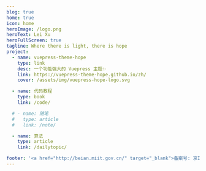 ```yaml
---
blog: true
home: true
icon: home
heroImage: /logo.png
heroText: Lei Xu
heroFullScreen: true
tagline: Where there is light, there is hope
project:
  - name: vuepress-theme-hope
    type: link
    desc: 一个功能强大的 Vuepress 主题✨
    link: https://vuepress-theme-hope.github.io/zh/
    cover: /assets/img/vuepress-hope-logo.svg

  - name: 代码教程
    type: book
    link: /code/

  # - name: 随笔
  #   type: article
  #   link: /note/

  - name: 算法
    type: article
    link: /dailytopic/

footer: '<a href="http://beian.miit.gov.cn/" target="_blank">备案号: 京ICP备2020046609号</a> | <a href="/about/site/">关于网站</a>'
---
```

